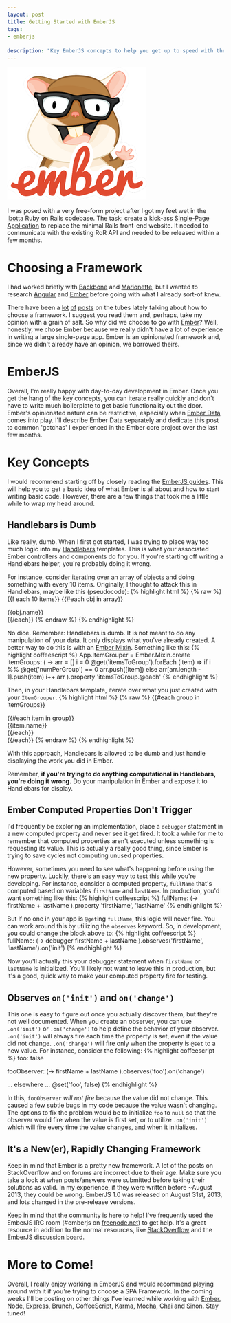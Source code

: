```yaml
---
layout: post
title: Getting Started with EmberJS
tags:
- emberjs

description: "Key EmberJS concepts to help you get up to speed with the framework. Topics include Handlebars, Ember computed properties not firing, Ember Observers and general advice when looking for help."
---
```


<div class="center"><img src="/assets/images/posts/2014/08/tomster.png" width="324" height="308" alt="Tomster: The EmberJS Mascot" /></div>  

I was posed with a very free-form project after I got my feet wet in the [Ibotta](https://ibotta.com/?r=ndynlq) Ruby on Rails codebase. The task: create a kick-ass [Single-Page Application](http://en.wikipedia.org/wiki/Single-page_application) to replace the minimal Rails front-end website. It needed to communicate with the existing RoR API and needed to be released within a few months.  

# Choosing a Framework
I had worked briefly with [Backbone](http://backbonejs.org/) and [Marionette](http://marionettejs.com/), but I wanted to research [Angular](https://angularjs.org/) and [Ember](http://emberjs.com) before going with what I already sort-of knew.  

There have been a [lot](http://www.airpair.com/js/javascript-framework-comparison) [of](http://www.clearlytech.com/2013/12/01/choosing-web-framework/) [posts](http://blog.fusioncharts.com/2014/07/angularjs-vs-backbone-js-vs-ember-js%E2%80%95choosing-a-javascript-framework-part-1/) on the tubes lately talking about how to choose a framework. I suggest you read them and, perhaps, take my opinion with a grain of salt. So why did we choose to go with [Ember](http://emberjs.com)? Well, honestly, we chose Ember because we really didn't have a lot of experience in writing a large single-page app. Ember is an opinionated framework and, since we didn't already have an opinion, we borrowed theirs.  

# EmberJS
Overall, I'm really happy with day-to-day development in Ember. Once you get the hang of the key concepts, you can iterate really quickly and don't have to write much boilerplate to get basic functionality out the door. Ember's opinionated nature can be restrictive, especially when [Ember Data](https://github.com/emberjs/data) comes into play. I'll describe Ember Data separately and dedicate this post to common 'gotchas' I experienced in the Ember core project over the last few months.

# Key Concepts
I would recommend starting off by closely reading the [EmberJS guides](http://emberjs.com/guides/). This will help you to get a basic idea of what Ember is all about and how to start writing basic code. However, there are a few things that took me a little while to wrap my head around.

## Handlebars is Dumb
Like really, dumb. When I first got started, I was trying to place way too much logic into my [Handlebars](http://handlebarsjs.com/) templates. This is what your associated Ember controllers and components do for you. If you're starting off writing a Handlebars helper, you're probably doing it wrong.

For instance, consider iterating over an array of objects and doing something with every 10 items. Originally, I thought to attack this in Handlebars, maybe like this (pseudocode):
{% highlight html %}
{% raw %}
{{! each 10 items}}
{{#each obj in array}}
  <div>
    {{obj.name}}
  </div>
{{/each}}
{% endraw %}
{% endhighlight %}

No dice. Remember: Handlebars is dumb. It is not meant to do any manipulation of your data. It only displays what you've already created. A better way to do this is with an [Ember Mixin](http://emberjs.com/api/classes/Ember.Mixin.html). Something like this:
{% highlight coffeescript %}
App.ItemGrouper = Ember.Mixin.create
  itemGroups: ( ->
    arr = []
    i = 0
    @get('itemsToGroup').forEach (item) =>
      if i %% @get('numPerGroup') == 0
        arr.push([item])
      else
        arr[arr.length - 1].push(item)
      i++
    arr
  ).property 'itemsToGroup.@each'
{% endhighlight %}

Then, in your Handlebars template, iterate over what you just created with your ```ItemGrouper```.
{% highlight html %}
{% raw %}
{{#each group in itemGroups}}
  <div class='group-container'>
    {{#each item in group}}
      <div class='item'>
        {{item.name}}
      </div>
    {{/each}}
  </div>
{{/each}}
{% endraw %}
{% endhighlight %}

With this approach, Handlebars is allowed to be dumb and just handle displaying the work you did in Ember.  

Remember, **if you're trying to do anything computational in Handlebars, you're doing it wrong.** Do your manipulation in Ember and expose it to Handlebars for display.

## Ember Computed Properties Don't Trigger
I'd frequently be exploring an implementation, place a ```debugger``` statement in a new computed property and never see it get fired. It took a while for me to remember that computed properties aren't executed unless something is requesting its value. This is actually a really good thing, since Ember is trying to save cycles not computing unused properties.  

However, sometimes you need to see what's happening before using the new property. Luckily, there's an easy way to test this while you're developing. For instance, consider a computed property, ```fullName``` that's computed based on variables ```firstName``` and ```lastName```. In production, you'd want something like this:
{% highlight coffeescript %}
fullName: (->
  firstName + lastName
).property 'firstName', 'lastName'
{% endhighlight %}

But if no one in your app is ```@get```ing ```fullName```, this logic will never fire. You can work around this by utilizing the ```observes``` keyword. So, in development, you could change the block above to:
{% highlight coffeescript %}
fullName: (->
  debugger
  firstName + lastName
).observes('firstName', 'lastName').on('init')
{% endhighlight %}

Now you'll actually this your debugger statement when ```firstName``` or ```lastName``` is initialized. You'll likely not want to leave this in production, but it's a good, quick way to make your computed property fire for testing.

## Observes ```on('init')``` and ```on('change')```
This one is easy to figure out once you actually discover them, but they're not well documented. When you create an observer, you can use ```.on('init')``` or ```.on('change')``` to help define the behavior of your observer. ```.on('init')``` will always fire each time the property is set, even if the value did not change. ```.on('change')``` will fire only when the property is ```@set``` to a new value. For instance, consider the following:
{% highlight coffeescript %}
foo: false

fooObserver: (->
  firstName + lastName
).observes('foo').on('change')

... elsewhere ...
@set('foo', false)
{% endhighlight %}

In this, ```fooObserver``` *will not fire* because the value did not change. This caused a few subtle bugs in my code because the value wasn't changing. The options to fix the problem would be to initialize ```foo``` to ```null``` so that the observer would fire when the value is first set, or to utilize ```.on('init')``` which will fire every time the value changes, and when it initializes.

## It's a New(er), Rapidly Changing Framework
Keep in mind that Ember is a pretty new framework. A lot of the posts on StackOverflow and on forums are incorrect due to their age. Make sure you take a look at when posts/answers were submitted before taking their solutions as valid. In my experience, if they were written before ~August 2013, they could be wrong. EmberJS 1.0 was released on August 31st, 2013, and lots changed in the pre-release versions.

Keep in mind that the community is here to help! I've frequently used the EmberJS IRC room (#emberjs on [freenode.net](http://freenode.net)) to get help. It's a great resource in addition to the normal resources, like [StackOverflow](http://stackoverflow.com/questions/tagged/ember.js) and the [EmberJS discussion board](http://discuss.emberjs.com/).

# More to Come!
Overall, I really enjoy working in EmberJS and would recommend playing around with it if you're trying to choose a SPA Framework. In the coming weeks I'll be posting on other things I've learned while working with [Ember](http://emberjs.com/), [Node](http://nodejs.org/), [Express](http://expressjs.com/), [Brunch](http://brunch.io/), [CoffeeScript](http://coffeescript.org/), [Karma](http://karma-runner.github.io/0.12/index.html), [Mocha](http://visionmedia.github.io/mocha/), [Chai](http://chaijs.com/) and [Sinon](http://sinonjs.org/). Stay tuned!
